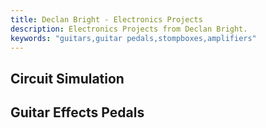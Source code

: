 ```yaml
---
title: Declan Bright - Electronics Projects
description: Electronics Projects from Declan Bright.
keywords: "guitars,guitar pedals,stompboxes,amplifiers"
---
```


## Circuit Simulation

## Guitar Effects Pedals